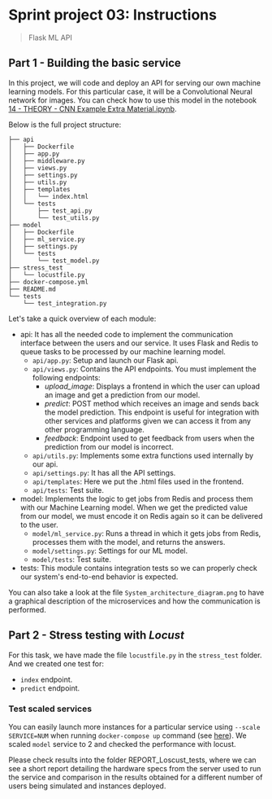 # Sprint project 03: Instructions
> Flask ML API

## Part 1 - Building the basic service

In this project, we will code and deploy an API for serving our own machine learning models. For this particular case, it will be a Convolutional Neural network for images. You can check how to use this model in the notebook [14 - THEORY - CNN Example Extra Material.ipynb](https://drive.google.com/file/d/1ADuBSE4z2ZVIdn66YDSwxKv-58U7WEOn/view?usp=sharing).

Below is the full project structure:

```
├── api
│   ├── Dockerfile
│   ├── app.py
│   ├── middleware.py
│   ├── views.py
│   ├── settings.py
│   ├── utils.py
│   ├── templates
│   │   └── index.html
│   └── tests
│       ├── test_api.py
│       └── test_utils.py
├── model
│   ├── Dockerfile
│   ├── ml_service.py
│   ├── settings.py
│   └── tests
│       └── test_model.py
├── stress_test
│   └── locustfile.py
├── docker-compose.yml
├── README.md
└── tests
    └── test_integration.py
```

Let's take a quick overview of each module:

- api: It has all the needed code to implement the communication interface between the users and our service. It uses Flask and Redis to queue tasks to be processed by our machine learning model.
    - `api/app.py`: Setup and launch our Flask api.
    - `api/views.py`: Contains the API endpoints. You must implement the following endpoints:
        - *upload_image*: Displays a frontend in which the user can upload an image and get a prediction from our model.
        - *predict*: POST method which receives an image and sends back the model prediction. This endpoint is useful for integration with other services and platforms given we can access it from any other programming language.
        - *feedback*: Endpoint used to get feedback from users when the prediction from our model is incorrect.
    - `api/utils.py`: Implements some extra functions used internally by our api.
    - `api/settings.py`: It has all the API settings.
    - `api/templates`: Here we put the .html files used in the frontend.
    - `api/tests`: Test suite.
- model: Implements the logic to get jobs from Redis and process them with our Machine Learning model. When we get the predicted value from our model, we must encode it on Redis again so it can be delivered to the user.
    - `model/ml_service.py`: Runs a thread in which it gets jobs from Redis, processes them with the model, and returns the answers.
    - `model/settings.py`: Settings for our ML model.
    - `model/tests`: Test suite.
- tests: This module contains integration tests so we can properly check our system's end-to-end behavior is expected.

You can also take a look at the file `System_architecture_diagram.png` to have a graphical description of the microservices and how the communication is performed.

## Part 2 - Stress testing with *Locust*

For this task, we have made the file `locustfile.py` in the `stress_test` folder. And we created one test for:
- `index` endpoint.
- `predict` endpoint.

### Test scaled services

You can easily launch more instances for a particular service using `--scale SERVICE=NUM` when running `docker-compose up` command (see [here](https://docs.docker.com/compose/reference/up/)). We scaled `model` service to 2 and checked the performance with locust.

Please check results into the folder REPORT_Loscust_tests, where we can see a short report detailing the hardware specs from the server used to run the service and comparison in the results obtained for a different number of users being simulated and instances deployed.

